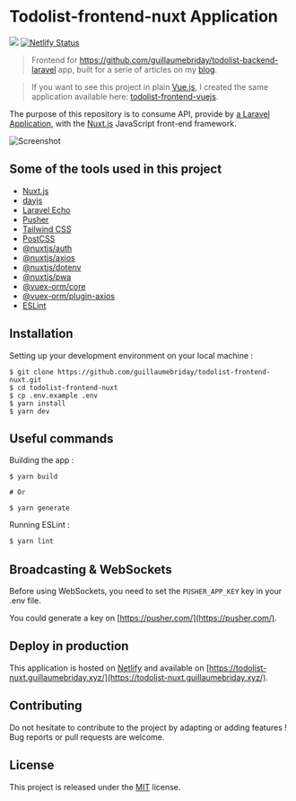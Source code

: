 # Todolist-frontend-nuxt Application

![](https://github.com/guillaumebriday/todolist-frontend-nuxt/workflows/Lint/badge.svg)
[![Netlify Status](https://api.netlify.com/api/v1/badges/61117a85-2c1d-4308-be10-3c77413e8a74/deploy-status)](https://app.netlify.com/sites/todolist-frontend-nuxt/deploys)

> Frontend for https://github.com/guillaumebriday/todolist-backend-laravel app, built for a serie of articles on my [blog](https://guillaumebriday.fr/).

> If you want to see this project in plain [Vue.js](https://vuejs.org/), I created the same application available here: [todolist-frontend-vuejs](https://github.com/guillaumebriday/todolist-frontend-vuejs).

The purpose of this repository is to consume API, provide by [a Laravel Application](https://github.com/guillaumebriday/todolist-backend-laravel), with the [Nuxt.js](https://nuxtjs.org/) JavaScript front-end framework.

![Screenshot](https://raw.githubusercontent.com/guillaumebriday/todolist-frontend-vuejs/master/screenshot.png)

## Some of the tools used in this project

- [Nuxt.js](https://nuxtjs.org/)
- [dayjs](https://github.com/iamkun/dayjs)
- [Laravel Echo](https://github.com/laravel/echo)
- [Pusher](https://github.com/pusher/pusher-js)
- [Tailwind CSS](https://github.com/tailwindcss/tailwindcss)
- [PostCSS](https://github.com/postcss/postcss)
- [@nuxtjs/auth](https://github.com/nuxt-community/auth-module)
- [@nuxtjs/axios](https://github.com/nuxt-community/axios-module)
- [@nuxtjs/dotenv](https://github.com/nuxt-community/dotenv-module)
- [@nuxtjs/pwa](https://github.com/nuxt-community/pwa-module)
- [@vuex-orm/core](https://github.com/vuex-orm/vuex-orm)
- [@vuex-orm/plugin-axios](https://github.com/vuex-orm/plugin-axios)
- [ESLint](https://eslint.org/)

## Installation

Setting up your development environment on your local machine :
```
$ git clone https://github.com/guillaumebriday/todolist-frontend-nuxt.git
$ cd todolist-frontend-nuxt
$ cp .env.example .env
$ yarn install
$ yarn dev
```

## Useful commands
Building the app :
```
$ yarn build

# Or

$ yarn generate
```

Running ESLint :
```bash
$ yarn lint
```

## Broadcasting & WebSockets

Before using WebSockets, you need to set the ```PUSHER_APP_KEY``` key in your .env file.

You could generate a key on [https://pusher.com/](https://pusher.com/).

## Deploy in production

This application is hosted on [Netlify](https://www.netlify.com/) and available on [https://todolist-nuxt.guillaumebriday.xyz/](https://todolist-nuxt.guillaumebriday.xyz/).

## Contributing

Do not hesitate to contribute to the project by adapting or adding features ! Bug reports or pull requests are welcome.

## License

This project is released under the [MIT](http://opensource.org/licenses/MIT) license.
